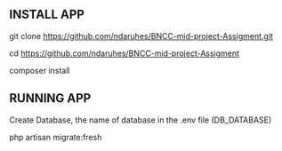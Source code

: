 ## INSTALL APP

git clone https://github.com/ndaruhes/BNCC-mid-project-Assigment.git

cd https://github.com/ndaruhes/BNCC-mid-project-Assigment

composer install

## RUNNING APP

Create Database, the name of database in the .env file (DB_DATABASE)

php artisan migrate:fresh